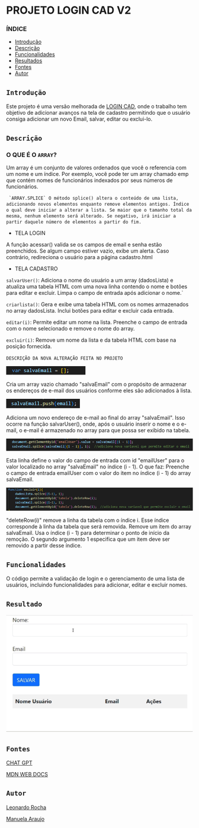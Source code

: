# PROJETO LOGIN CAD V2

### ÍNDICE 

* [Introdução](#introdução)
* [Descrição](#descrição)
* [Funcionalidades](#funcionalidades)
* [Resultados](#resultado)
* [Fontes](#fontes)
* [Autor](#autor)


## `Introdução`  
Este projeto é uma versão melhorada de [LOGIN CAD](https://github.com/manuelaaraujo/login-cod), onde o trabalho tem objetivo de adicionar avanços na tela de cadastro permitindo que o usuário consiga adicionar um novo Email, salvar, editar ou exclui-lo.

## `Descrição`

### O QUE É O ``ARRAY``?

Um array é um conjunto de valores ordenados que você o referencia com um nome e um índice. Por exemplo, você pode ter um array chamado emp que contém nomes de funcionários indexados por seus números de funcionários.

     `ARRAY.SPLICE` O método splice() altera o conteúdo de uma lista, adicionando novos elementos enquanto remove elementos antigos. Índice o qual deve iniciar a alterar a lista. Se maior que o tamanho total da mesma, nenhum elemento será alterado. Se negativo, irá iniciar a partir daquele número de elementos a partir do fim.

* TELA LOGIN

A função acessar() valida se os campos de email e senha estão preenchidos. Se algum campo estiver vazio, exibe um alerta. Caso contrário, redireciona o usuário para a página cadastro.html

* TELA CADASTRO 

 ``salvarUser()``: Adiciona o nome do usuário a um array (dadosLista) e atualiza uma tabela HTML com uma nova linha contendo o nome e botões para editar e excluir. Limpa o campo de entrada após adicionar o nome.`

``criarlista()``: Gera e exibe uma tabela HTML com os nomes armazenados no array dadosLista. Inclui botões para editar e excluir cada entrada.

``editar(i)``: Permite editar um nome na lista. Preenche o campo de entrada com o nome selecionado e remove o nome do array.

``excluir(i)``: Remove um nome da lista e da tabela HTML com base na posição fornecida.

`DESCRIÇÃO DA NOVA ALTERAÇÃO FEITA NO PROJETO`

![](img/email.png)

Cria um array vazio chamado "salvaEmail" com o propósito de armazenar os endereços de e-mail dos usuários conforme eles são adicionados à lista.

![](img/email2.png)

Adiciona um novo endereço de e-mail ao final do array "salvaEmail". Isso ocorre na função salvarUser(), onde, após o usuário inserir o nome e o e-mail, o e-mail é armazenado no array para que possa ser exibido na tabela.

![](img/email3.png)

Esta linha define o valor do campo de entrada com id "emailUser" para o valor localizado no array "salvaEmail" no índice (i - 1). O que faz: Preenche o campo de entrada emailUser com o valor do item no índice (i - 1) do array salvaEmail.

![](img/email4.png) 

 "deleteRow(i)" remove a linha da tabela com o índice i. Esse índice corresponde à linha da tabela que será removida.
Remove um item do array salvaEmail. Usa o índice (i - 1) para determinar o ponto de início da remoção. O segundo argumento 1 especifica que um item deve ser removido a partir desse índice.

## `Funcionalidades`

O código permite a validação de login e o gerenciamento de uma lista de usuários, incluindo funcionalidades para adicionar, editar e excluir nomes.

## `Resultado` 
![](img/resulta.gif)

## `Fontes`

[CHAT GPT](https://chatgpt.com/)

[MDN WEB DOCS](https://developer.mozilla.org/pt-BR/docs/Web/JavaScript/Guide/Indexed_collections)


## `Autor`

[Leonardo Rocha](https://github.com/LeonardoRochaMarista)

[Manuela Araujo](https://github.com/manuelaaraujo)